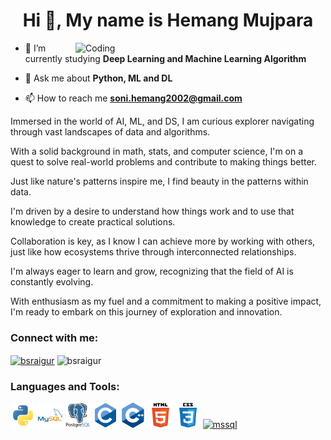 <h1 align="center">Hi 👋, My name is Hemang Mujpara</h1>
<img align="right" alt="Coding" width="400" src="https://cdn.dribbble.com/users/1162077/screenshots/3848914/programmer.gif">

- 🌱 I’m currently studying **Deep Learning and Machine Learning Algorithm**

- 💬 Ask me about **Python, ML and DL**

- 📫 How to reach me **soni.hemang2002@gmail.com**

<p align="left">
  Immersed in the world of AI, ML, and DS, I am curious explorer navigating through vast landscapes of data and algorithms. 
  
  With a solid background in math, stats, and computer science, I'm on a quest to solve real-world problems and contribute to making things better.
  
  Just like nature's patterns inspire me, I find beauty in the patterns within data. 
  
  I'm driven by a desire to understand how things work and to use that knowledge to create practical solutions. 
  
  Collaboration is key, as I know I can achieve more by working with others, just like how ecosystems thrive through interconnected relationships.
  
  I'm always eager to learn and grow, recognizing that the field of AI is constantly evolving. 
  
  With enthusiasm as my fuel and a commitment to making a positive impact, I'm ready to embark on this journey of exploration and innovation.
</p>
<h3 align="left">Connect with me:</h3>
<p align="left">
<a href="https://www.linkedin.com/in/hemang-mujpara-9b9a271b1/" target="blank"><img align="center" src="https://raw.githubusercontent.com/rahuldkjain/github-profile-readme-generator/master/src/images/icons/Social/linked-in-alt.svg" alt="bsraigur" height="30" width="40" /></a>
<a<a href="https://instagram.com/_hemang_soni_/" target="blank"><img align="center" src="https://raw.githubusercontent.com/rahuldkjain/github-profile-readme-generator/master/src/images/icons/Social/instagram.svg" alt="bsraigur" height="30" width="40" /></a>

</p>

<h3 align="left">Languages and Tools:</h3>
<p align="left">
<a href="https://www.python.org" target="_blank" rel="noreferrer"> <img src="https://raw.githubusercontent.com/devicons/devicon/master/icons/python/python-original.svg" alt="python" width="40" height="40"/></a>
<a href="https://www.mysql.com/" target="_blank" rel="noreferrer"> <img src="https://raw.githubusercontent.com/devicons/devicon/master/icons/mysql/mysql-original-wordmark.svg" alt="mysql" width="40" height="40"/></a>
<a href="https://www.postgresql.org" target="_blank" rel="noreferrer"> <img src="https://raw.githubusercontent.com/devicons/devicon/master/icons/postgresql/postgresql-original-wordmark.svg" alt="postgresql" width="40" height="40"/></a>
<a href="https://www.cprogramming.com/" target="_blank" rel="noreferrer"> <img src="https://raw.githubusercontent.com/devicons/devicon/master/icons/c/c-original.svg" alt="c" width="40" height="40"/></a>
<a href="https://www.w3schools.com/cpp/" target="_blank" rel="noreferrer"> <img src="https://raw.githubusercontent.com/devicons/devicon/master/icons/cplusplus/cplusplus-original.svg" alt="cplusplus" width="40" height="40"/></a>
<a href="https://www.w3.org/html/" target="_blank" rel="noreferrer"> <img src="https://raw.githubusercontent.com/devicons/devicon/master/icons/html5/html5-original-wordmark.svg" alt="html5" width="40" height="40"/></a>
<a href="https://www.w3schools.com/css/" target="_blank" rel="noreferrer"> <img src="https://raw.githubusercontent.com/devicons/devicon/master/icons/css3/css3-original-wordmark.svg" alt="css3" width="40" height="40"/></a>
<a href="https://www.microsoft.com/en-us/sql-server" target="_blank" rel="noreferrer"> <img src="https://www.svgrepo.com/show/303229/microsoft-sql-server-logo.svg" alt="mssql" width="40" height="40"/></a>
</p>
